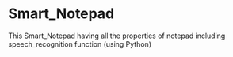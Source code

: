 # Smart_Notepad
 This Smart_Notepad having all the  properties of notepad including speech_recognition function (using Python)
